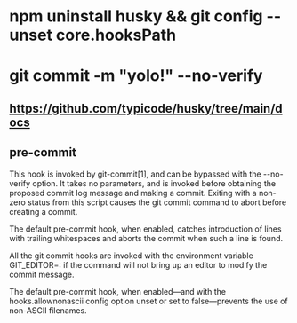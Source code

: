 # npm uninstall husky && git config --unset core.hooksPath
# git commit -m "yolo!" --no-verify

## https://github.com/typicode/husky/tree/main/docs

## pre-commit
This hook is invoked by git-commit[1], and can be bypassed with the --no-verify option. It takes no parameters, and is invoked before obtaining the proposed commit log message and making a commit. Exiting with a non-zero status from this script causes the git commit command to abort before creating a commit.

The default pre-commit hook, when enabled, catches introduction of lines with trailing whitespaces and aborts the commit when such a line is found.

All the git commit hooks are invoked with the environment variable GIT_EDITOR=: if the command will not bring up an editor to modify the commit message.

The default pre-commit hook, when enabled—​and with the hooks.allownonascii config option unset or set to false—​prevents the use of non-ASCII filenames.
